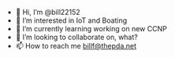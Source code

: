 - 👋 Hi, I’m @bill22152
- 👀 I’m interested in IoT and Boating
- 🌱 I’m currently learning working on new CCNP
- 💞️ I’m looking to collaborate on, what?
- 📫 How to reach me billf@thepda.net

<!---
bill22152/bill22152 is a ✨ special ✨ repository because its `README.md` (this file) appears on your GitHub profile.
You can click the Preview link to take a look at your changes.
--->
